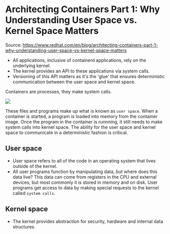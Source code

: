 # Architecting Containers Part 1: Why Understanding User Space vs. Kernel Space Matters

Source: <https://www.redhat.com/en/blog/architecting-containers-part-1-why-understanding-user-space-vs-kernel-space-matters>

- All applications, inclusive of containerd applications, rely on the underlying kernel.
- The kernel provides an API to these applications via system calls.
- Versioning of this API matters as it's the 'glue' that ensures deterministic communication between the user space and kernel space.

Containers are processes, they make system calls.

![](https://www.redhat.com/cms/managed-files/styles/wysiwyg_full_width/s3/2015/07/user-space-vs-kernel-space-simple-container.png?itok=ptougYzT)

These files and programs make up what is known as `user space`. When a container is started, a program is loaded into memory from the container image. Once the program in the container is runnning, it still needs to make system calls into kernel space. The ability for the user space and kernel space to communicate in a deterministic fashion is critical.

## User space

- User space refers to all of the code in an operating system that lives outside of the kernel.
- All user programs function by manipulating data, but where does this data live? This data can come from registers in the CPU and external devices, but most commonly it is stored in memory and on disk. User programs get access to data by making special requests to the kernel called `system calls`.

## Kernel space

- The kernel provides abstraction for security, hardware and internal data structures.
